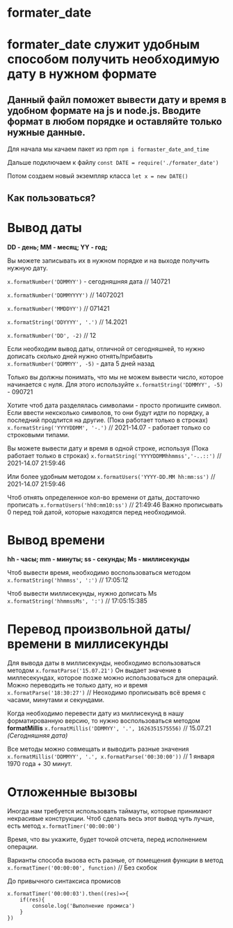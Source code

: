 # formater_date

formater_date служит удобным способом получить необходимую дату в нужном формате
=============
Данный файл поможет вывести дату и время в удобном формате на js и node.js. Вводите формат в любом порядке и оставляйте только нужные данные.
---

Для начала мы качаем пакет из npm 
`npm i formaster_date_and_time`

Дальше подключаем к файлу
`const DATE = require('./formater_date')`

Потом создаем новый экземпляр класса
`let x = new DATE()`

Как пользоваться? 
----

Вывод даты
===

**DD - день; MM - месяц; YY - год;**

Вы можете записывать их в нужном порядке и на выходе получить нужную дату.

`x.formatNumber('DDMMYY')` - сегодняшняя дата // 140721

`x.formatNumber('DDMMYYYY')`  // 14072021

`x.formatNumber('MMDDYY')`  // 071421

`x.formatString('DDYYYY', '.')`  // 14.2021

`x.formatNumber('DD', -2)`  // 12

Если необходим вывод даты, отличной от сегодняшней, то нужно дописать сколько дней нужно отнять/прибавить
`x.formatNumber('DDMMYY', -5)` - дата 5 дней назад

Только вы должны понимать, что мы не можем вывести число, которое начинается с нуля. 
Для этого используйте
`x.formatString('DDMMYY', -5)` - 090721

Хотите чтоб дата разделялась символами - просто пропишите символ. Если ввести нексколько символов, то они будут идти
по порядку, а последний продлится на другие. (Пока работает только в строках)
`x.formatString('YYYYDDMM', '-.')` // 2021-14.07 - работает только со строковыми типами.

Вы можете вывести дату и время в одной строке, используя (Пока работает только в строках)
`x.formatString('YYYYDDMMhhmmss','-..::')` // 2021-14.07  21:59:46

Или более удобным методом
`x.formatUsers('YYYY-DD.MM hh:mm:ss')` // 2021-14.07  21:59:46

Чтоб отнять определенное кол-во времени от даты, достаточно прописать
`x.formatUsers('hh0:mm10:ss')` // 21:49:46
Важно прописывать 0 перед той датой, которые находятся перед необходимой.

Вывод времени
===

**hh - часы; mm - минуты; ss - секунды; Ms - миллисекунды**

Чтоб вывести время, необходимо воспользоваться методом 
`x.formatString('hhmmss', ':')` // 17:05:12

Чтоб вывести миллисекунды, нужно дописать Ms 
`x.formatString('hhmmssMs', ':')` // 17:05:15:385


Перевод произвольной даты/времени в миллисекунды
===

Для вывода даты в миллисекунды, необходимо вспользоваться методом `x.formatParse('15.07.21')`
Он выдает значение в миллесекундах, которое позже можно использоваться для операций.
Можно переводить не только дату, но и время `x.formatParse('18:30:27')` // Неоходимо прописывать всё время с часами, минутами и секундами.

Когда необходимо перевести дату из миллисекунд в нашу форматированную версию, то нужно 
воспользоваться методом **formatMillis**
`x.formatMillis('DDMMYY', '.', 1626351575556)` // 15.07.21 *(Сегодняшняя дата)*

Все методы можно совмещать и выводить разные значения
`x.formatMillis('DDMMYY', '.', x.formatParse('00:30:00'))` // 1 января 1970 года + 30 минут.

Отложенные вызовы
===

Иногда нам требуется использовать таймауты, которые принимают некрасивые конструкции.
Чтоб сделать весь этот вывод чуть лучше, есть метод `x.formatTimer('00:00:00')`

Время, что вы укажите, будет точкой отсчета, перед исполнением операции. 

Варианты способа вызова есть разные, от помещения функции в метод `x.formatTimer('00:00:00', function)` // Без скобок

До привычного синтаксиса промисов 
```
x.formatTimer('00:00:03').then((res)=>{
    if(res){
        console.log('Выполнение промиса')
    }
})
```


